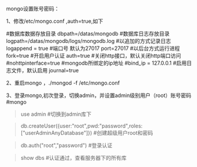mongo设置账号密码：

1、修改/etc/mongo.conf  ,auth=true,如下

#数据库数据存放目录
dbpath=/datas/mongodb
#数据库日志存放目录
logpath=/datas/mongodb/logs/mongodb.log 
#以追加的方式记录日志
logappend = true
#端口号 默认为27017
port=27017 
#以后台方式运行进程
fork=true 
 #开启用户认证
auth=true
#关闭http接口，默认关闭http端口访问
#nohttpinterface=true
#mongodb所绑定的ip地址
#bind_ip = 127.0.0.1 
#启用日志文件，默认启用
journal=true 


2、重启mongo ，./mongod -f /etc/mongo.conf


3、登录mongo,初次登录，切换admin，并设置admin级别用户（root）账号密码
#mongo

>use admin  #切换到admin库下

>db.createUser({user:"root",pwd:"password",roles:["userAdminAnyDatabase"]})   #创建超级用户root和密码

> db.auth("root","password")    #登录认证

>show dbs    #认证通过，查看服务器下的所有库
